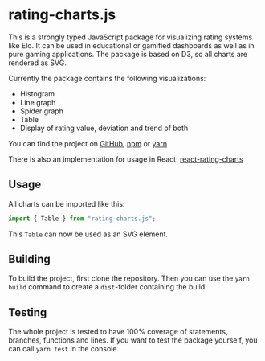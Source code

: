 # rating-charts.js

This is a strongly typed JavaScript package for visualizing rating systems like Elo.
It can be used in educational or gamified dashboards as well as in pure gaming applications.
The package is based on D3, so all charts are rendered as SVG.

Currently the package contains the following visualizations:

- Histogram
- Line graph
- Spider graph
- Table
- Display of rating value, deviation and trend of both

You can find the project on [GitHub](https://classic.yarnpkg.com/en/package/react-rating-charts),
[npm](https://www.npmjs.com/package/rating-charts.js?activeTab=readme) or [yarn](https://yarnpkg.com/package?q=RatingCharts.&name=rating-charts.js)

There is also an implementation for usage in React: [react-rating-charts](https://www.npmjs.com/package/react-rating-charts?activeTab=readme)

## Usage

All charts can be imported like this:

```js
import { Table } from "rating-charts.js";
```

This `Table` can now be used as an SVG element.

## Building

To build the project, first clone the repository.
Then you can use the `yarn build` command to create a `dist`-folder containing the build.

## Testing

The whole project is tested to have 100% coverage of statements, branches, functions and lines.
If you want to test the package yourself, you can call `yarn test` in the console.

